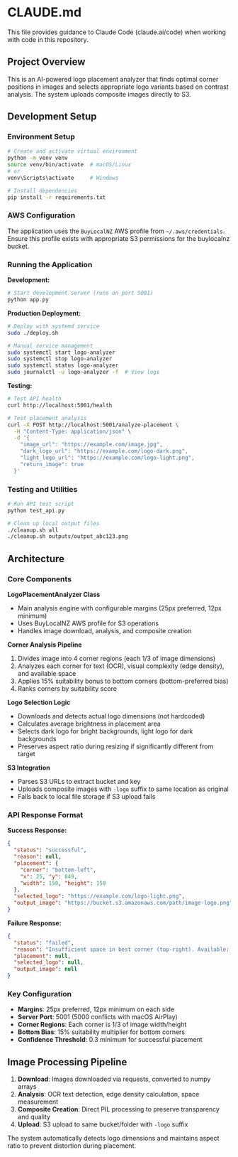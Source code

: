 # CLAUDE.md

This file provides guidance to Claude Code (claude.ai/code) when working with code in this repository.

## Project Overview

This is an AI-powered logo placement analyzer that finds optimal corner positions in images and selects appropriate logo variants based on contrast analysis. The system uploads composite images directly to S3.

## Development Setup

### Environment Setup
```bash
# Create and activate virtual environment
python -m venv venv
source venv/bin/activate  # macOS/Linux
# or
venv\Scripts\activate     # Windows

# Install dependencies
pip install -r requirements.txt
```

### AWS Configuration
The application uses the `BuyLocalNZ` AWS profile from `~/.aws/credentials`. Ensure this profile exists with appropriate S3 permissions for the buylocalnz bucket.

### Running the Application

**Development:**
```bash
# Start development server (runs on port 5001)
python app.py
```

**Production Deployment:**
```bash
# Deploy with systemd service
sudo ./deploy.sh

# Manual service management
sudo systemctl start logo-analyzer
sudo systemctl stop logo-analyzer
sudo systemctl status logo-analyzer
sudo journalctl -u logo-analyzer -f  # View logs
```

**Testing:**
```bash
# Test API health
curl http://localhost:5001/health

# Test placement analysis
curl -X POST http://localhost:5001/analyze-placement \
  -H "Content-Type: application/json" \
  -d '{
    "image_url": "https://example.com/image.jpg",
    "dark_logo_url": "https://example.com/logo-dark.png",
    "light_logo_url": "https://example.com/logo-light.png",
    "return_image": true
  }'
```

### Testing and Utilities
```bash
# Run API test script
python test_api.py

# Clean up local output files
./cleanup.sh all
./cleanup.sh outputs/output_abc123.png
```

## Architecture

### Core Components

**LogoPlacementAnalyzer Class**
- Main analysis engine with configurable margins (25px preferred, 12px minimum)
- Uses BuyLocalNZ AWS profile for S3 operations
- Handles image download, analysis, and composite creation

**Corner Analysis Pipeline**
1. Divides image into 4 corner regions (each 1/3 of image dimensions)
2. Analyzes each corner for text (OCR), visual complexity (edge density), and available space
3. Applies 15% suitability bonus to bottom corners (bottom-preferred bias)
4. Ranks corners by suitability score

**Logo Selection Logic**
- Downloads and detects actual logo dimensions (not hardcoded)
- Calculates average brightness in placement area
- Selects dark logo for bright backgrounds, light logo for dark backgrounds
- Preserves aspect ratio during resizing if significantly different from target

**S3 Integration**
- Parses S3 URLs to extract bucket and key
- Uploads composite images with `-logo` suffix to same location as original
- Falls back to local file storage if S3 upload fails

### API Response Format

**Success Response:**
```json
{
  "status": "successful",
  "reason": null,
  "placement": {
    "corner": "bottom-left",
    "x": 25, "y": 849,
    "width": 150, "height": 150
  },
  "selected_logo": "https://example.com/logo-light.png",
  "output_image": "https://bucket.s3.amazonaws.com/path/image-logo.png"
}
```

**Failure Response:**
```json
{
  "status": "failed",
  "reason": "Insufficient space in best corner (top-right). Available: 100x80, Required: 150x150",
  "placement": null,
  "selected_logo": null,
  "output_image": null
}
```

### Key Configuration

- **Margins**: 25px preferred, 12px minimum on each side
- **Server Port**: 5001 (5000 conflicts with macOS AirPlay)
- **Corner Regions**: Each corner is 1/3 of image width/height
- **Bottom Bias**: 15% suitability multiplier for bottom corners
- **Confidence Threshold**: 0.3 minimum for successful placement

## Image Processing Pipeline

1. **Download**: Images downloaded via requests, converted to numpy arrays
2. **Analysis**: OCR text detection, edge density calculation, space measurement
3. **Composite Creation**: Direct PIL processing to preserve transparency and quality
4. **Upload**: S3 upload to same bucket/folder with `-logo` suffix

The system automatically detects logo dimensions and maintains aspect ratio to prevent distortion during placement.
